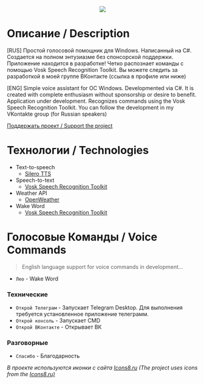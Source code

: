 <p align="center">
  <picture>
    <source media="(prefers-color-scheme: dark)" srcset="./banner.png">
    <img src="./resources/banner.png">
  </picture>
</p>

# Описание / Description
[RUS] Простой голосовой помощник для Windows. Написанный на C#. Создается на полном энтузиазме без спонсорской поддержки. Приложение находится в разработке! Четко распознает команды с помощью Vosk Speech Recognition Toolkit. Вы можете следить за разработкой в моей группе ВКонтакте (ссылка в профиле или ниже)

[ENG] Simple voice assistant for OC Windows. Developmented via C#. It is created with complete enthusiasm without sponsorship or desire to benefit. Application under development. Recognizes commands using the Vosk Speech Recognition Toolkit. You can follow the development in my VKontakte group (for Russian speakers)

<a href="https://www.donationalerts.com/r/waysoon">Поддержать проект / Support the project</a>

# Технологии / Technologies
- Text-to-speech
	- <a href="https://github.com/snakers4/silero-models">Silero TTS</a>
- Speech-to-text
	- <a href="https://github.com/alphacep/vosk-api">Vosk Speech Recognition Toolkit</a>
- Weather API
	- <a href="https://openweathermap.org/">OpenWeather</a>
- Wake Word
  - <a href="https://github.com/alphacep/vosk-api">Vosk Speech Recognition Toolkit</a>


# Голосовые Команды / Voice Commands
> English language support for voice commands in development...
- ```Лео``` - Wake Word
### Технические
- ```Открой Телеграм``` -  Запускает Telegram Desktop. Для выполнения требуется установленное приложение телеграмм.
- ```Открой консоль``` - Запускает CMD
- ```Открой ВКонтакте``` - Открывает ВК

### Разговорные
- ```Спасибо``` - Благодарность


_В проекте используются иконки с сайта <a href="https://icons8.ru/">Icons8.ru</a>_
_(The project uses icons from the <a href="https://icons8.ru/">Icons8.ru)</a>_
